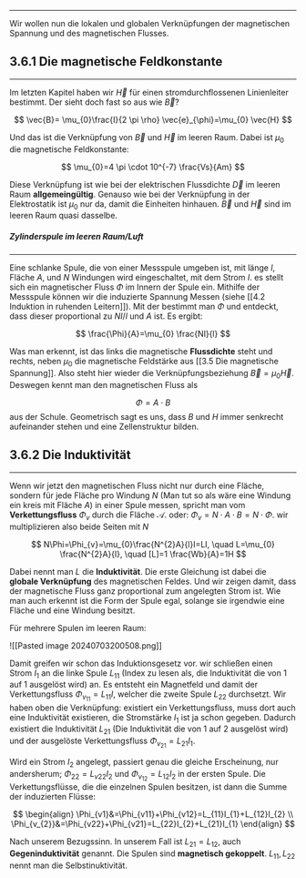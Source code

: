 ***

Wir wollen nun die lokalen und globalen Verknüpfungen der magnetischen Spannung und des magnetischen Flusses.

## 3.6.1 Die magnetische Feldkonstante
***

Im letzten Kapitel haben wir $\vec{H}$ für einen stromdurchflossenen Linienleiter bestimmt. Der sieht doch fast so aus wie $\vec{B}$?

$$
\vec{B}= \mu_{0}\frac{I}{2 \pi \rho} \vec{e}_{\phi}=\mu_{0}  \vec{H}
$$

Und das ist die Verknüpfung von $\vec{B}$ und $\vec{H}$ im leeren Raum. Dabei ist $\mu_{0}$ die magnetische Feldkonstante:

$$
\mu_{0}=4 \pi \cdot 10^{-7} \frac{Vs}{Am}
$$

Diese Verknüpfung ist wie bei der elektrischen Flussdichte $\vec{D}$ im leeren Raum **allgemeingültig**.
Genauso wie bei der Verknüpfung in der Elektrostatik ist $\mu_{0}$ nur da, damit die Einheiten hinhauen. $\vec{B}$ und $\vec{H}$ sind im leeren Raum quasi dasselbe.

##### Zylinderspule im leeren Raum/Luft
***

Eine schlanke Spule, die von einer Messspule umgeben ist, mit länge $l$, Fläche $A$, und $N$ Windungen wird eingeschaltet, mit dem Strom $I$. es stellt sich ein magnetischer Fluss $\Phi$ im Innern der Spule ein. Mithilfe der Messspule können wir die induzierte Spannung Messen (siehe [[4.2 Induktion in ruhenden Leitern]]). Mit der bestimmt man $\Phi$ und entdeckt, dass dieser proportional zu $NI /l$ und $A$ ist. Es ergibt:

$$
\frac{\Phi}{A}=\mu_{0}  \frac{NI}{l}
$$

Was man erkennt, ist das links die magnetische **Flussdichte** steht  und rechts, neben $\mu_{0}$ die magnetische Feldstärke aus [[3.5 Die magnetische Spannung]]. Also steht hier wieder die Verknüpfungsbeziehung $\vec{B}=\mu_{0}  \vec{H}$. Deswegen kennt man den magnetischen Fluss als

$$
\Phi=A\cdot B
$$
aus der Schule.
Geometrisch sagt es uns, dass $B$ und $H$ immer senkrecht aufeinander stehen und eine Zellenstruktur bilden.

## 3.6.2 Die Induktivität
***

Wenn wir jetzt den magnetischen Fluss nicht nur durch eine Fläche, sondern für jede Fläche pro Windung $N$ (Man tut so als wäre eine Windung ein kreis mit Fläche $A$) in einer Spule messen, spricht man vom **Verkettungsfluss** $\Phi_{v}$ durch die Fläche $\mathcal{A}$. oder: $\Phi_{v}=N\cdot A\cdot B=N\cdot \Phi$. wir multiplizieren also beide Seiten mit $N$

$$
N\Phi=\Phi_{v}=\mu_{0}\frac{N^{2}A}{l}I=LI, \quad L=\mu_{0}  \frac{N^{2}A}{l}, \quad [L]=1 \frac{Wb}{A}=1H
$$

Dabei nennt man $L$ die **Induktivität**. Die erste Gleichung ist dabei die **globale Verknüpfung** des magnetischen Feldes. Und wir zeigen damit, dass der magnetische Fluss ganz proportional zum angelegten Strom ist. Wie man auch erkennt ist die Form der Spule egal, solange sie irgendwie eine Fläche und eine Windung besitzt.

Für mehrere Spulen im leeren Raum:

![[Pasted image 20240703200508.png]]

Damit greifen wir schon das Induktionsgesetz vor. wir schließen einen Strom $I_1$ an die linke Spule $L_{11}$ (Index zu lesen als, die Induktivität die von 1 auf 1 ausgelöst wird) an. Es entsteht ein Magnetfeld und damit der Verkettungsfluss $\Phi_{v_{11}}=L_{11}I$, welcher die zweite Spule $L_{22}$ durchsetzt. Wir haben oben die Verknüpfung: existiert ein Verkettungsfluss, muss dort auch eine Induktivität existieren, die Stromstärke $I_{1}$ ist ja schon gegeben. Dadurch existiert die Induktivität $L_{21}$ (Die Induktivität die von 1 auf 2 ausgelöst wird) und der ausgelöste Verkettungsfluss $\Phi_{v_{21}}=L_{21}I_{1}$.

Wird ein Strom $I_{2}$ angelegt, passiert genau die gleiche Erscheinung, nur andersherum; $\Phi_{22}=L_{v22}I_{2}$ und $\Phi_{v_{12}}=L_{12}I_{2}$ in der ersten Spule. Die Verkettungsflüsse, die die einzelnen Spulen besitzen, ist dann die Summe der induzierten Flüsse:

$$
\begin{align}
\Phi_{v1}&=\Phi_{v11}+\Phi_{v12}=L_{11}I_{1}+L_{12}I_{2} \\
\Phi_{v_{2}}&=\Phi_{v22}+\Phi_{v21}=L_{22}I_{2}+L_{21}I_{1}
\end{align}
$$

Nach unserem Bezugssinn. In unserem Fall ist $L_{21}=L_{12}$, auch **Gegeninduktivität** genannt. Die Spulen sind **magnetisch gekoppelt**. $L_{11},L_{22}$ nennt man die Selbstinuktivität.